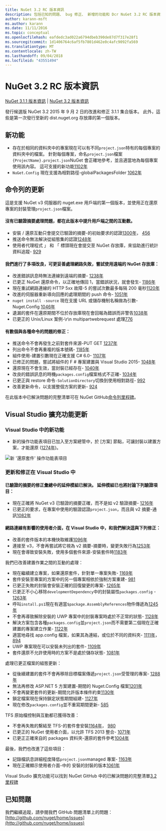 ```yaml
---
title: NuGet 3.2 RC 版本資訊
description: 包括已知的問題、 bug 修正、 新增的功能和 Dcr NuGet 3.2 RC 版本資訊。
author: karann-msft
ms.author: karann
ms.date: 11/11/2016
ms.topic: conceptual
ms.openlocfilehash: eafdedc3ad022a6794dbeb390de87d7f317e28f1
ms.sourcegitcommit: 1d1406764c6af5fb7801d462e0c4afc9092fa569
ms.translationtype: MT
ms.contentlocale: zh-TW
ms.lasthandoff: 09/04/2018
ms.locfileid: "43551494"
---
```

# <a name="nuget-32-rc-release-notes"></a>NuGet 3.2 RC 版本資訊

[NuGet 3.1.1 版本資訊](../release-notes/nuget-3.1.1.md) | [NuGet 3.2 版本資訊](../release-notes/nuget-3.2.md)

發行候選版 NuGet 3.2 2015 年 9 月 2 日的改進和修正 3.1.1 集合版本。  此外，這些是第一次發行至新的 dist.nuget.org 存放庫的第一個版本。

## <a name="new-features"></a>新功能

* 存在於相同的資料夾中的專案現在可以有不同`project.json`特有的每個專案的資料夾中的檔案。  針對每個專案，命名`project.json`檔案`{ProjectName}.project.json`NuGet 會正確地參考，並且適當地為每個專案使用該內容。  這可支援的新功能[1102年](https://github.com/NuGet/Home/issues/1102)
* `NuGet.Config` 現在支援為相對路徑-globalPackagesFolder [1062年](https://github.com/NuGet/Home/issues/1062)

## <a name="command-line-updates"></a>命令列的更新

這是支援 NuGet v3 伺服器的 nuget.exe 用戶端的第一個版本，並使用正在還原專案的封裝管理`project.json`檔案。

#### <a name="there-were-a-number-of-authenticated-feed-issues-that-were-addressed-in-this-release-to-improve-interactions-with-the-client"></a>沒有已驗證摘要處理問題，都在此版本中提升用戶端之間的互動數。

* 安裝 / 還原互動只會提交已驗證的摘要-的初始要求的認證[1300年](https://github.com/NuGet/Home/issues/1300)， [456](https://github.com/NuGet/Home/issues/456)
* 推送命令無法解決從組態集的認證[1248年](https://github.com/NuGet/Home/issues/1248)
* 使用者代理程式 」 和 「 標頭現在會提交至 NuGet 存放庫，來協助進行統計資料追蹤- [929](https://github.com/NuGet/Home/issues/929)

#### <a name="we-made-a-number-of-improvements-to-better-handle-network-failures-while-attempting-to-work-with-a-remote-nuget-repository"></a>我們進行了多項改良，可更妥善處理網路失敗，嘗試使用遠端的 NuGet 存放庫：

* 改進錯誤訊息時無法連線到遠端的摘要- [1238年](https://github.com/NuGet/Home/issues/1238)
* 已更正 NuGet 還原命令，以正確地傳回 1，當錯誤狀況，就會發生- [1186年](https://github.com/NuGet/Home/issues/1186)
* 現在重試網路連線的 HTTP 5xx 故障-5 的嘗試次數最多每隔 200 毫秒[1120年](https://github.com/NuGet/Home/issues/1120)
* 改進的伺服器重新導向回應的處理期間的 push 命令- [1051年](https://github.com/NuGet/Home/issues/1051)
* `nuget install -source` 現在支援 URL 或儲存機制名稱做為引數-Nuget.Config [1046年](https://github.com/NuGet/Home/issues/1046)
* 遺漏的套件在還原期間不位於存放庫現在會回報為錯誤而非警告[1038年](https://github.com/NuGet/Home/issues/1038)
* 已更正的 Unix/Linux 案例-\r\n multipartwebrequest 處理[776](https://github.com/NuGet/Home/issues/776)

#### <a name="there-are-a-number-of-fixes-to-issues-with-various-commands"></a>有數個與各種命令的問題的修正：

* 推送命令不會再發生之前對套件來源-PUT GET [1237年](https://github.com/NuGet/Home/issues/1237)
* 列出命令不會再重複的版本號碼- [1185年](https://github.com/NuGet/Home/issues/1185)
* 組件使用-建置引數現在正確支援 C# 6.0- [1107年](https://github.com/NuGet/Home/issues/1107)
* 已修正的問題，嘗試將組件的 F # 專案建置與 Visual Studio 2015- [1048年](https://github.com/NuGet/Home/issues/1048)
* 還原現在不會生效，當封裝已經存在- [1040年](https://github.com/NuGet/Home/issues/1040)
* 改良的錯誤訊息的時機`packages.config`檔案格式不正確- [1034年](https://github.com/NuGet/Home/issues/1034)
* 已更正與 restore 命令`-SolutionDirectory`切換到使用相對路徑- [992](https://github.com/NuGet/Home/issues/992)
* 改善更新命令，以支援整個方案的更新- [924](https://github.com/NuGet/Home/issues/924)

在此版本中已解決問題的完整清單可在 NuGet GitHub[命令列里程碑](https://github.com/nuget/home/issues?utf8=%E2%9C%93&q=is%3Aissue+milestone%3A3.2.0-commandline+is%3Aclosed+-label%3AClosedAs%3ADuplicate)。

## <a name="visual-studio-extension-updates"></a>Visual Studio 擴充功能更新

### <a name="new-features-in-visual-studio"></a>Visual Studio 中的新功能

* 新的操作功能表項目已加入至方案總管中，於 [方案] 節點，可讓封裝以建置方案，才能還原 ([1274年](https://github.com/NuGet/Home/issues/1274))。

![新 '還原套件' 操作功能表項目](./media/NuGet-3.2/newContextMenu.png)

### <a name="updates-and-fixes-in-visual-studio"></a>更新和修正在 Visual Studio 中

#### <a name="the-fixes-for-authenticated-feeds-were-rolled-up-and-addressed-in-the-extension-as-well--the-following-authentication-items-were-also-addressed-in-the-extension"></a>已驗證的摘要的修正彙總中的延伸模組已解決。  延伸模組已也將討論下列驗證項目：

* 現在正確將 NuGet v3 已驗證的摘要正確，而不是如 v2 驗證摘要- [1216年](https://github.com/NuGet/Home/issues/1216)
* 已更正的要求，在專案中使用的驗證認證`project.json`，而且與 v2 摘要-通訊[1082年](https://github.com/NuGet/Home/issues/1082)

#### <a name="network-connectivity-had-affected-the-user-interface-in-visual-studio-and-we-addressed-this-with-the-following-fixes"></a>網路連線有影響的使用者介面，在 Visual Studio 中，和我們解決這與下列修正：

* 改善的套件版本的本機快取維護[1096年](https://github.com/NuGet/Home/issues/1096)
* 連接至 v3，不會再嘗試將它視為 v2 摘要-摘要時，變更失敗行為[1253年](https://github.com/NuGet/Home/issues/1253)
* 現在會導致安裝失敗，使用多個套件來源-安裝套件時[1183年](https://github.com/NuGet/Home/issues/1183)

我們已改善建置作業之間的互動的處理：

* 現在繼續建立專案，如果還原套件，針對單一專案失敗- [1169年](https://github.com/NuGet/Home/issues/1169)
* 套件安裝至專案的方案中的另一個專案相依於強制方案重建- [981](https://github.com/NuGet/Home/issues/981)
* 已更正失敗的封裝會安裝正確的回復變更的專案- [1265年](https://github.com/NuGet/Home/issues/1265)
* 已更正不小心移除`developmentDependency`中的封裝屬性`packages.config`  -  [1263年](https://github.com/NuGet/Home/issues/1263)
* 呼叫`install.ps1`現在有適當`$package.AssemblyReferences`物件傳遞為[1245年](https://github.com/NuGet/Home/issues/1245)
* 不會再導致解除安裝的 UWP 專案中的封裝專案時處於不正常的狀態- [1128年](https://github.com/NuGet/Home/issues/1128)
* 解決方案包含各種`packages.config`並`project.json`而不需要第二個現在正確建置的專案建立作業- [1122年](https://github.com/NuGet/Home/issues/1122)
* 適當地尋找 app.config 檔案，如果其為連結，或位於不同的資料夾- [1111年](https://github.com/NuGet/Home/issues/1111)， [894](https://github.com/NuGet/Home/issues/894)
* UWP 專案現在可以安裝未列出的套件- [1109年](https://github.com/NuGet/Home/issues/1109)
* 套件還原不允許使用時的方案不是處於儲存狀態- [1081年](https://github.com/NuGet/Home/issues/1081)


處理已更正檔案的組態更新：

* 從後續建置的套件不會再移除目標檔案傳遞`project.json`受管理的專案- [1288年](https://github.com/NuGet/Home/issues/1288)
* 無法再修改 ASP.NET 5 方案建置-期間的 Nuget.Config 檔案[1201年](https://github.com/NuGet/Home/issues/1201)
* 不會再變更套件的更新-期間允許版本條件約束[1130年](https://github.com/NuGet/Home/issues/1130)
* 鎖定檔案現在保持鎖定狀態期間組建- [1127年](https://github.com/NuGet/Home/issues/1127)
* 現在修改`packages.config`並不重寫期間更新- [585](https://github.com/NuGet/Home/issues/585)


TFS 原始檔控制與互動都已獲得改善：

* 不會再失敗的繫結至 TFS-的套件會安裝[1164年](https://github.com/NuGet/Home/issues/1164)， [980](https://github.com/NuGet/Home/issues/980)
* 已更正的 NuGet 使用者介面，以允許 TFS 2013 整合- [1071年](https://github.com/NuGet/Home/issues/1071)
* 已更正正確來自的 packages 資料夾-還原的套件參考[1004年](https://github.com/NuGet/Home/issues/1004)

最後，我們也改進了這些項目：

* 記錄檔訊息詳細程度降低`project.json`managed 專案- [1163年](https://github.com/NuGet/Home/issues/1163)
* 現在正確顯示使用者介面-中的 安裝的封裝的版本[1061年](https://github.com/NuGet/Home/issues/1061)


Visual Studio 擴充功能可以找到 NuGet GitHub 中的已解決問題的完整清單[3.2 里程碑](https://github.com/nuget/home/issues?q=is%3Aissue+is%3Aclosed+-label%3AClosedAs%3ADuplicate+milestone%3A3.2)

## <a name="known-issues"></a>已知問題

我們繼續追蹤，請參閱我們 GitHub 問題清單上的問題： [http://github.com/nuget/home/issues](http://github.com/nuget/home/issues)
